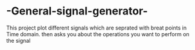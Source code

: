 # -General-signal-generator-
This project plot different signals which are seprated with breat points in Time domain. then asks you about the operations you want to perform on the signal 
